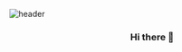 ![header](https://capsule-render.vercel.app/api?type=waving&color=timeGradient&section=header&text=Jiyoung%20Lee&height=200&fontAlign=75&fontAlignY=40)

<div align="center">

  ### Hi there 👋
  
</div>


<!--
**gorapaduckoo/gorapaduckoo** is a ✨ _special_ ✨ repository because its `README.md` (this file) appears on your GitHub profile.

Here are some ideas to get you started:

- 🔭 I’m currently working on ...
- 🌱 I’m currently learning ...
- 👯 I’m looking to collaborate on ...
- 🤔 I’m looking for help with ...
- 💬 Ask me about ...
- 📫 How to reach me: ...
- 😄 Pronouns: ...
- ⚡ Fun fact: ...
-->
